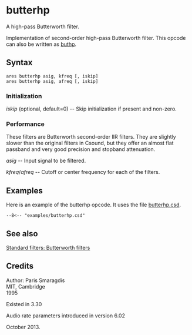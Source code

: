 <!--
id:butterhp
category:Signal Modifiers:Standard Filters
-->
# butterhp
A high-pass Butterworth filter.

Implementation of second-order high-pass Butterworth filter. This opcode can also be written as [buthp](../../opcodes/buthp).

## Syntax
``` csound-orc
ares butterhp asig, kfreq [, iskip]
ares butterhp asig, afreq [, iskip]
```

### Initialization

_iskip_ (optional, default=0) -- Skip initialization if present and non-zero.

### Performance

These filters are Butterworth second-order IIR filters. They are slightly slower than the original filters in Csound, but they offer an almost flat passband and very good precision and stopband attenuation.

_asig_ -- Input signal to be filtered.

_kfreq_/_afreq_ -- Cutoff or center frequency for each of the filters.

## Examples

Here is an example of the butterhp opcode. It uses the file [butterhp.csd](../../examples/butterhp.csd).

``` csound-csd title="Example of the butterhp opcode." linenums="1"
--8<-- "examples/butterhp.csd"
```

## See also

[Standard filters: Butterworth filters](../../sigmod/standard)

## Credits

Author: Paris Smaragdis<br>
MIT, Cambridge<br>
1995<br>

Existed in 3.30

Audio rate parameters introduced in version 6.02

October 2013.
